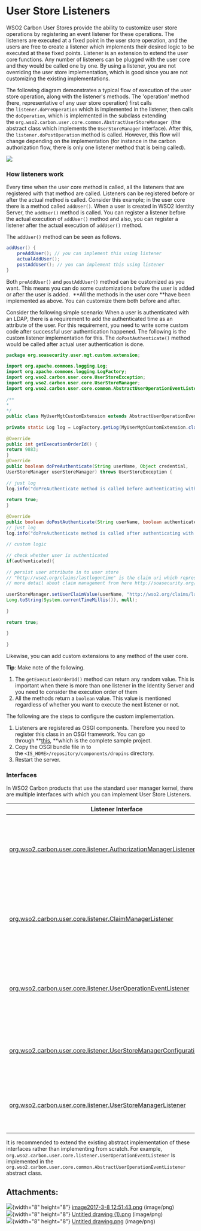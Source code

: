# User Store Listeners

WSO2 Carbon User Stores provide the ability to customize user store
operations by registering an event listener for these operations. The
listeners are executed at a fixed point in the user store operation, and
the users are free to create a listener which implements their desired
logic to be executed at these fixed points. Listener is an extension to
extend the user core functions. Any number of listeners can be plugged
with the user core and they would be called one by one. By using a
listener, you are not overriding the user store implementation, which is
good since you are not customizing the existing implementations.

The following diagram demonstrates a typical flow of execution of the
user store operation, along with the listener's methods. The 'operation'
method (here, representative of any user store operation) first calls
the `listener.doPreOperation` which is implemented in the listener, then
calls the `doOperation`, which is implemented in the subclass extending
the `org.wso2.carbon.user.core.common.AbstractUserStoreManager `(the
abstract class which implements the `UserStoreManager` interface). After
this, the `listener.doPostOperation` method is called. However, this
flow will change depending on the implementation (for instance in the
carbon authorization flow, there is only one listener method that is
being called). 

![](attachments/92523668/92523670.png)

### How listeners work

Every time when the user core method is called, all the listeners that
are registered with that method are called. Listeners can be registered
before or after the actual method is called. Consider this example; in
the user core there is a method called `addUser()`. When a user is
created in WSO2 Identity Server, the `addUser()` method is called. You
can register a listener before the actual execution
of `addUser()` method and also, you can register a listener after the
actual execution of `addUser()` method.

The `addUser()` method can be seen as follows.

``` java
addUser() {
    preAddUser(); // you can implement this using listener
    actualAddUser();
    postAddUser(); // you can implement this using listener
}
```

Both `preAddUser()` and `postAddUser()` method can be customized as you
want. This means you can do some customizations before the user is added
or after the user is added.  **All the methods in the user core **have
been implemented as above. You can customize them both before and after.

Consider the following simple scenario: When a user is authenticated
with an LDAP, there is a requirement to add the authenticated time as an
attribute of the user. For this requirement, you need to write some
custom code after successful user authentication happened. The following
is the custom listener implementation for this.
The `doPostAuthenticate()` method would be called after actual user
authentication is done.

``` java
package org.soasecurity.user.mgt.custom.extension;
 
import org.apache.commons.logging.Log;
import org.apache.commons.logging.LogFactory;
import org.wso2.carbon.user.core.UserStoreException;
import org.wso2.carbon.user.core.UserStoreManager;
import org.wso2.carbon.user.core.common.AbstractUserOperationEventListener;
 
/**
*
*/
public class MyUserMgtCustomExtension extends AbstractUserOperationEventListener {
 
private static Log log = LogFactory.getLog(MyUserMgtCustomExtension.class);
 
@Override
public int getExecutionOrderId() {
return 9883;
}
@Override
public boolean doPreAuthenticate(String userName, Object credential,
UserStoreManager userStoreManager) throws UserStoreException {
 
// just log
log.info("doPreAuthenticate method is called before authenticating with user store");
 
return true;
}
 
@Override
public boolean doPostAuthenticate(String userName, boolean authenticated, UserStoreManager userStoreManager) throws UserStoreException {
// just log
log.info("doPreAuthenticate method is called after authenticating with user store");
 
// custom logic
 
// check whether user is authenticated
if(authenticated){
 
// persist user attribute in to user store
// "http://wso2.org/claims/lastlogontime" is the claim uri which represent the LDAP attribute
// more detail about claim management from here http://soasecurity.org/2012/05/02/claim-management-with-wso2-identity-server/
 
userStoreManager.setUserClaimValue(userName, "http://wso2.org/claims/lastlogontime",
Long.toString(System.currentTimeMillis()), null);
 
}
 
return true;
 
}
 
}
```

Likewise, you can add custom extensions to any method of the user core.

**Tip**: Make note of the following.

1.  The `getExecutionOrderId()` method can return any random value. This
    is important when there is more than one listener in the Identity
    Server and you need to consider the execution order of them
2.  All the methods return a `boolean` value. This value is mentioned
    regardless of whether you want to execute the next listener or not.

The following are the steps to configure the custom implementation.

1.  Listeners are registered as OSGI components. Therefore you need to
    register this class in an OSGI framework. You can go
    through **[this](https://svn.wso2.org/repos/wso2/people/asela/user-mgt/custom-listener/), **which
    is the complete sample project.
2.  Copy the OSGI bundle file in to
    the `<IS_HOME>/repository/components/dropins` directory.
3.  Restart the server.

### Interfaces

In WSO2 Carbon products that use the standard user manager kernel, there
are multiple interfaces with which you can implement User Store
Listeners. 

| Listener Interface                                                                                                                                                                                                                                      | Operation Type                     | Caller Class                                                                                                                                                                                                                            | Remarks                                                                                             |
|---------------------------------------------------------------------------------------------------------------------------------------------------------------------------------------------------------------------------------------------------------|------------------------------------|-----------------------------------------------------------------------------------------------------------------------------------------------------------------------------------------------------------------------------------------|-----------------------------------------------------------------------------------------------------|
| [org.wso2.carbon.user.core.listener.AuthorizationManagerListener](https://github.com/wso2/carbon-kernel/blob/4.4.x/core/org.wso2.carbon.user.core/src/main/java/org/wso2/carbon/user/core/listener/AuthorizationManagerListener.java)                   | doPreOperation                     | [org.wso2.carbon.user.core.authorization.JDBCAuthorizationManager](https://github.com/wso2/carbon-kernel/blob/4.4.x/core/org.wso2.carbon.user.core/src/main/java/org/wso2/carbon/user/core/authorization/JDBCAuthorizationManager.java) | Only one listener method which gets called before each implemented operation logic                  |
| [org.wso2.carbon.user.core.listener.ClaimManagerListener](https://github.com/wso2/carbon-kernel/blob/4.4.x/core/org.wso2.carbon.user.core/src/main/java/org/wso2/carbon/user/core/listener/ClaimManagerListener.java)                                   | doPreOperation                     | [org.wso2.carbon.user.core.claim.DefaultClaimManager](https://github.com/wso2/carbon-kernel/blob/4.4.x/core/org.wso2.carbon.user.core/src/main/java/org/wso2/carbon/user/core/claim/DefaultClaimManager.java)                           | Only one listener method which gets called before each implemented operation logic                  |
| [org.wso2.carbon.user.core.listener.UserOperationEventListener](https://github.com/wso2/carbon-kernel/blob/4.4.x/core/org.wso2.carbon.user.core/src/main/java/org/wso2/carbon/user/core/listener/UserOperationEventListener.java)                       | doPreOperation and doPostOperation | [org.wso2.carbon.user.core.common.AbstractUserStoreManager](https://github.com/wso2/carbon-kernel/blob/4.4.x/core/org.wso2.carbon.user.core/src/main/java/org/wso2/carbon/user/core/common/AbstractUserStoreManager.java)               | pre and post operations that get called before and after (respectively) implemented operation logic |
| [org.wso2.carbon.user.core.listener.UserStoreManagerConfigurationListener](https://github.com/wso2/carbon-kernel/blob/4.4.x/core/org.wso2.carbon.user.core/src/main/java/org/wso2/carbon/user/core/listener/UserStoreManagerConfigurationListener.java) | doPreOperation                     | [org.wso2.carbon.user.core.common.AbstractUserStoreManager](https://github.com/wso2/carbon-kernel/blob/4.4.x/core/org.wso2.carbon.user.core/src/main/java/org/wso2/carbon/user/core/common/AbstractUserStoreManager.java)               | One listener method which is executed before the implemented logic                                  |
| [org.wso2.carbon.user.core.listener.UserStoreManagerListener](https://github.com/wso2/carbon-kernel/blob/4.4.x/core/org.wso2.carbon.user.core/src/main/java/org/wso2/carbon/user/core/listener/UserStoreManagerListener.java)                           | doPreOperation                     | [org.wso2.carbon.user.core.common.AbstractUserStoreManager](https://github.com/wso2/carbon-kernel/blob/4.4.x/core/org.wso2.carbon.user.core/src/main/java/org/wso2/carbon/user/core/common/AbstractUserStoreManager.java)               | One listener method which is executed before the implemented logic                                  |

It is recommended to extend the existing abstract implementation of
these interfaces rather than implementing from scratch. For example,
`org.wso2.carbon.user.core.listener.UserOperationEventListener` is
implemented in the
`org.wso2.carbon.user.core.common.AbstractUserOperationEventListener`
abstract class.

## Attachments:

![](images/icons/bullet_blue.gif){width="8" height="8"} [image2017-3-8
12:51:43.png](attachments/92523668/92523670.png) (image/png)  
![](images/icons/bullet_blue.gif){width="8" height="8"} [Untitled
drawing (1).png](attachments/92523668/92523671.png) (image/png)  
![](images/icons/bullet_blue.gif){width="8" height="8"} [Untitled
drawing.png](attachments/92523668/92523669.png) (image/png)  
